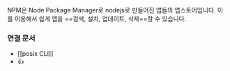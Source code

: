 NPM은 Node Package Manager로 nodejs로 만들어진 앱들의 앱스토어입니다. 
이를 이용해서 쉽게 앱을 ==검색, 설치, 업데이트, 삭제==할 수 있습니다.




### 연결 문서 
- [[posix CLI]]
- 👍